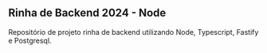 ## Rinha de Backend 2024 - Node

Repositório de projeto rinha de backend utilizando Node, Typescript, Fastify e Postgresql.
